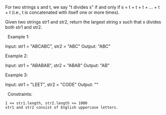 For two strings s and t, we say "t divides s" if and only if s = t + t + t + ... + t + t (i.e., t is concatenated with itself one or more times).

Given two strings str1 and str2, return the largest string x such that x divides both str1 and str2.

 
Example 1:

Input: str1 = "ABCABC", str2 = "ABC"
Output: "ABC"


Example 2:

Input: str1 = "ABABAB", str2 = "ABAB"
Output: "AB"


Example 3:

Input: str1 = "LEET", str2 = "CODE"
Output: ""


 
Constraints:


	1 <= str1.length, str2.length <= 1000
	str1 and str2 consist of English uppercase letters.

